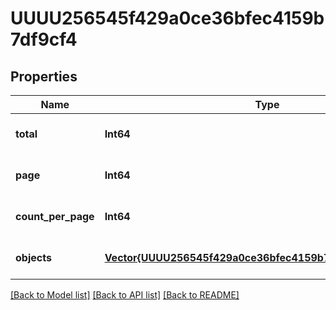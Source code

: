 # UUUU256545f429a0ce36bfec4159b7df9cf4


## Properties
Name | Type | Description | Notes
------------ | ------------- | ------------- | -------------
**total** | **Int64** |  | [default to nothing]
**page** | **Int64** |  | [default to nothing]
**count_per_page** | **Int64** |  | [default to nothing]
**objects** | [**Vector{UUUU256545f429a0ce36bfec4159b7df9cf4ObjectsInner}**](UUUU256545f429a0ce36bfec4159b7df9cf4ObjectsInner.md) |  | [default to nothing]


[[Back to Model list]](../README.md#models) [[Back to API list]](../README.md#api-endpoints) [[Back to README]](../README.md)


